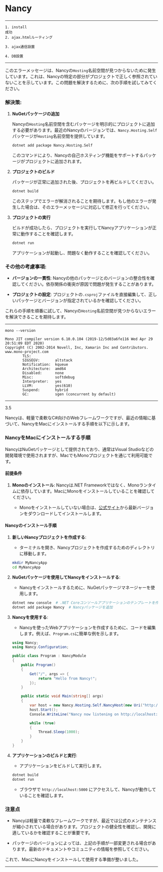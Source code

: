 ###
# Nancy
###

---
```
1. install
成功
2. ajax.htmlルーティング

3. ajax通信設置

4. DB設置

```
---
このエラーメッセージは、Nancyの`Hosting`名前空間が見つからないために発生しています。これは、Nancyの特定の部分がプロジェクトで正しく参照されていないことを示しています。この問題を解決するために、次の手順を試してみてください。

### 解決策:

1. **NuGetパッケージの追加**

   Nancyの`Hosting`名前空間を含むパッケージを明示的にプロジェクトに追加する必要があります。最近のNancyのバージョンでは、`Nancy.Hosting.Self`パッケージが`Hosting`名前空間を提供しています。

   ```bash
   dotnet add package Nancy.Hosting.Self
   ```

   このコマンドにより、Nancyの自己ホスティング機能をサポートするパッケージがプロジェクトに追加されます。

2. **プロジェクトのビルド**

   パッケージが正常に追加された後、プロジェクトを再ビルドしてください。

   ```bash
   dotnet build
   ```

   このステップでエラーが解消されることを期待します。もし他のエラーが発生した場合は、そのエラーメッセージに対応して修正を行ってください。

3. **プロジェクトの実行**

   ビルドが成功したら、プロジェクトを実行してNancyアプリケーションが正常に動作することを確認します。

   ```bash
   dotnet run
   ```

   アプリケーションが起動し、問題なく動作することを確認してください。

### その他の考慮事項:

- **バージョンの一貫性**: Nancyの他のパッケージとのバージョンの整合性を確認してください。依存関係の衝突が原因で問題が発生することがあります。

- **プロジェクトの設定**: プロジェクトの`.csproj`ファイルを直接編集して、正しいパッケージとバージョンが指定されているかを確認してください。

これらの手順を順番に試して、Nancyの`Hosting`名前空間が見つからないエラーを解決できることを期待します。

---
```
mono --version

Mono JIT compiler version 6.10.0.104 (2019-12/5d03a6fe116 Wed Apr 29 20:51:09 EDT 2020)
Copyright (C) 2002-2014 Novell, Inc, Xamarin Inc and Contributors. www.mono-project.com
        TLS:           
        SIGSEGV:       altstack
        Notification:  kqueue
        Architecture:  amd64
        Disabled:      none
        Misc:          softdebug 
        Interpreter:   yes
        LLVM:          yes(610)
        Suspend:       hybrid
        GC:            sgen (concurrent by default)

```
---
3.5

Nancyは、軽量で柔軟なC#向けのWebフレームワークですが、最近の情報に基づいて、NancyをMacにインストールする手順を以下に示します。

### NancyをMacにインストールする手順

NancyはNuGetパッケージとして提供されており、通常はVisual Studioなどの開発環境で使用されますが、MacでもMonoプロジェクトを通じて利用可能です。

#### 前提条件

1. **Monoのインストール**: Nancyは.NET Frameworkではなく、Monoランタイムに依存しています。MacにMonoをインストールしていることを確認してください。

   - Monoをインストールしていない場合は、[公式サイト](https://www.mono-project.com/download/stable/)から最新バージョンをダウンロードしてインストールします。

#### Nancyのインストール手順

1. **新しいNancyプロジェクトを作成する**:

   - ターミナルを開き、Nancyプロジェクトを作成するためのディレクトリに移動します。

   ```bash
   mkdir MyNancyApp
   cd MyNancyApp
   ```

2. **NuGetパッケージを使用してNancyをインストールする**:

   - Nancyをインストールするために、NuGetパッケージマネージャーを使用します。

   ```bash
   dotnet new console  # .NET Coreコンソールアプリケーションのテンプレートを作成
   dotnet add package Nancy  # Nancyパッケージを追加
   ```

3. **Nancyを使用する**:

   - Nancyを使ったWebアプリケーションを作成するために、コードを編集します。例えば、`Program.cs`に簡単な例を示します。

   ```csharp
   using Nancy;
   using Nancy.Configuration;

   public class Program : NancyModule
   {
       public Program()
       {
           Get("/", args => {
               return "Hello from Nancy!";
           });
       }

       public static void Main(string[] args)
       {
           var host = new Nancy.Hosting.Self.NancyHost(new Uri("http://localhost:5000"));
           host.Start();
           Console.WriteLine("Nancy now listening on http://localhost:5000. Press CTRL+C to exit.");

           while (true)
           {
               Thread.Sleep(1000);
           }
       }
   }
   ```

4. **アプリケーションのビルドと実行**:

   - アプリケーションをビルドして実行します。

   ```bash
   dotnet build
   dotnet run
   ```

   - ブラウザで `http://localhost:5000` にアクセスして、Nancyが動作していることを確認します。

### 注意点

- Nancyは軽量で柔軟なフレームワークですが、最近では公式のメンテナンスが縮小されている場合があります。プロジェクトの健全性を確認し、開発に適しているかを確認することが重要です。

- パッケージのバージョンによっては、上記の手順が一部変更される場合があります。最新のドキュメントやコミュニティの情報を参照してください。

これで、MacにNancyをインストールして使用する準備が整いました。

---
